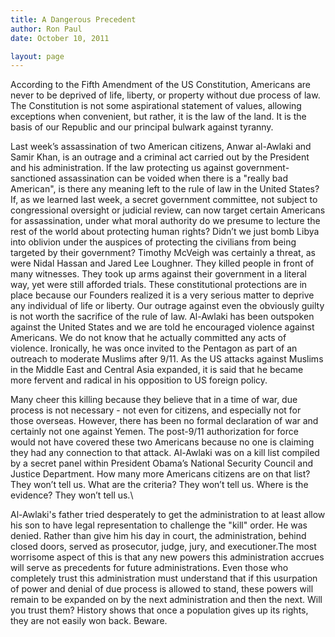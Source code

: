 ```yaml
---
title: A Dangerous Precedent
author: Ron Paul
date: October 10, 2011

layout: page
---
```


According to the Fifth Amendment of the US Constitution, Americans are
never to be deprived of life, liberty, or property without due process
of law. The Constitution is not some aspirational statement of values,
allowing exceptions when convenient, but rather, it is the law of the
land.  It is the basis of our Republic and our principal bulwark against
tyranny.

Last week’s assassination of two American citizens, Anwar al-Awlaki and
Samir Khan, is an outrage and a criminal act carried out by the
President and his administration.  If the law protecting us against
government-sanctioned assassination can be voided when there is a
"really bad American", is there any meaning left to the rule of law in
the United States?  If, as we learned last week, a secret government
committee, not subject to congressional oversight or judicial review,
can now target certain Americans for assassination, under what moral
authority do we presume to lecture the rest of the world about
protecting human rights?  Didn’t we just bomb Libya into oblivion under
the auspices of protecting the civilians from being targeted by their
government? Timothy McVeigh was certainly a threat, as were Nidal Hassan
and Jared Lee Loughner.  They killed people in front of many witnesses.
 They took up arms against their government in a literal way, yet were
still afforded trials.  These constitutional protections are in place
because our Founders realized it is a very serious matter to deprive any
individual of life or liberty.  Our outrage against even the obviously
guilty is not worth the sacrifice of the rule of law.  Al-Awlaki has
been outspoken against the United States and we are told he encouraged
violence against Americans.  We do not know that he actually committed
any acts of violence.  Ironically, he was once invited to the Pentagon
as part of an outreach to moderate Muslims after 9/11.  As the US
attacks against Muslims in the Middle East and Central Asia expanded, it
is said that he became more fervent and radical in his opposition to US
foreign policy.

Many cheer this killing because they believe that in a time of war, due
process is not necessary - not even for citizens, and especially not for
those overseas.  However, there has been no formal declaration of war
and certainly not one against Yemen. The post-9/11 authorization for
force would not have covered these two Americans because no one is
claiming they had any connection to that attack. Al-Awlaki was on a kill
list compiled by a secret panel within President Obama’s National
Security Council and Justice Department.  How many more Americans
citizens are on that list?  They won’t tell us. What are the criteria?
They won’t tell us. Where is the evidence? They won’t tell us.\
 
Al-Awlaki's father tried desperately to get the administration to at
least allow his son to have legal representation to challenge the "kill"
order. He was denied. Rather than give him his day in court, the
administration, behind closed doors, served as prosecutor, judge, jury,
and executioner.The most worrisome aspect of this is that any new powers
this administration accrues will serve as precedents for future
administrations.  Even those who completely trust this administration
must understand that if this usurpation of power and denial of due
process is allowed to stand, these powers will remain to be expanded on
by the next administration and then the next.  Will you trust them? 
History shows that once a population gives up its rights, they are not
easily won back.  Beware.

